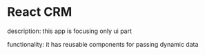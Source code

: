 # React CRM

description:
this app is focusing only ui part

functionality:
it has reusable components for passing dynamic data
